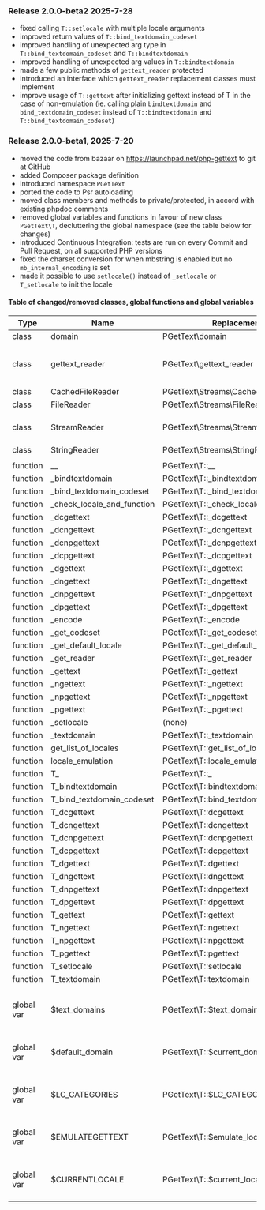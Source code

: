 ### Release 2.0.0-beta2 2025-7-28

* fixed calling `T::setlocale` with multiple locale arguments
* improved return values of `T::bind_textdomain_codeset`
* improved handling of unexpected arg type in `T::bind_textdomain_codeset` and `T::bindtextdomain`
* improved handling of unexpected arg values in `T::bindtextdomain`
* made a few public methods of `gettext_reader` protected
* introduced an interface which `gettext_reader` replacement classes must implement
* improve usage of `T::gettext` after initializing gettext instead of T in the case of non-emulation (ie. calling plain
  `bindtextdomain` and `bind_textdomain_codeset` instead of `T::bindtextdomain` and `T::bind_textdomain_codeset`)

### Release 2.0.0-beta1, 2025-7-20

* moved the code from bazaar on https://launchpad.net/php-gettext to git at GitHub
* added Composer package definition
* introduced namespace `PGetText`
* ported the code to Psr autoloading
* moved class members and methods to private/protected, in accord with existing phpdoc comments
* removed global variables and functions in favour of new class `PGetText\T`, decluttering the global namespace
  (see the table below for changes)
* introduced Continuous Integration: tests are run on every Commit and Pull Request, on all supported PHP versions
* fixed the charset conversion for when mbstring is enabled but no `mb_internal_encoding` is set
* made it possible to use `setlocale()` instead of `_setlocale` or `T_setlocale` to init the locale

#### Table of changed/removed classes, global functions and global variables

| Type       | Name                       | Replacement                            | Notes                          |
|------------|----------------------------|----------------------------------------|--------------------------------|
| class      | domain                     | PGetText\domain                        |                                |
| class      | gettext_reader             | PGetText\gettext_reader                | some methods are now protected |
| class      | CachedFileReader           | PGetText\Streams\CachedFileReader      |                                |
| class      | FileReader                 | PGetText\Streams\FileReader            |                                |
| class      | StreamReader               | PGetText\Streams\StreamReader          | does nothing atm               |
| class      | StringReader               | PGetText\Streams\StringReader          |                                |
|            |                            |                                        |                                |
| function   | __                         | PGetText\T::__                         |                                |
| function   | _bindtextdomain            | PGetText\T::_bindtextdomain            |                                |
| function   | _bind_textdomain_codeset   | PGetText\T::_bind_textdomain_codeset   |                                |
| function   | _check_locale_and_function | PGetText\T::_check_locale_and_function | protected                      |
| function   | _dcgettext                 | PGetText\T::_dcgettext                 |                                |
| function   | _dcngettext                | PGetText\T::_dcngettext                |                                |
| function   | _dcnpgettext               | PGetText\T::_dcnpgettext               |                                |
| function   | _dcpgettext                | PGetText\T::_dcpgettext                |                                |
| function   | _dgettext                  | PGetText\T::_dgettext                  |                                |
| function   | _dngettext                 | PGetText\T::_dngettext                 |                                |
| function   | _dnpgettext                | PGetText\T::_dnpgettext                |                                |
| function   | _dpgettext                 | PGetText\T::_dpgettext                 |                                |
| function   | _encode                    | PGetText\T::_encode                    | protected                      |
| function   | _get_codeset               | PGetText\T::_get_codeset               | protected                      |
| function   | _get_default_locale        | PGetText\T::_get_default_locale        | protected                      |
| function   | _get_reader                | PGetText\T::_get_reader                | protected                      |
| function   | _gettext                   | PGetText\T::_gettext                   |                                |
| function   | _ngettext                  | PGetText\T::_ngettext                  |                                |
| function   | _npgettext                 | PGetText\T::_npgettext                 |                                |
| function   | _pgettext                  | PGetText\T::_pgettext                  |                                |
| function   | _setlocale                 | (none)                                 |                                |
| function   | _textdomain                | PGetText\T::_textdomain                |                                |
| function   | get_list_of_locales        | PGetText\T::get_list_of_locales        |                                |
| function   | locale_emulation           | PGetText\T::locale_emulation           |                                |
| function   | T_                         | PGetText\T::_                          |                                |
| function   | T_bindtextdomain           | PGetText\T::bindtextdomain             |                                |
| function   | T_bind_textdomain_codeset  | PGetText\T::bind_textdomain_codeset    |                                |
| function   | T_dcgettext                | PGetText\T::dcgettext                  |                                |
| function   | T_dcngettext               | PGetText\T::dcngettext                 |                                |
| function   | T_dcnpgettext              | PGetText\T::dcnpgettext                |                                |
| function   | T_dcpgettext               | PGetText\T::dcpgettext                 |                                |
| function   | T_dgettext                 | PGetText\T::dgettext                   |                                |
| function   | T_dngettext                | PGetText\T::dngettext                  |                                |
| function   | T_dnpgettext               | PGetText\T::dnpgettext                 |                                |
| function   | T_dpgettext                | PGetText\T::dpgettext                  |                                |
| function   | T_gettext                  | PGetText\T::gettext                    |                                |
| function   | T_ngettext                 | PGetText\T::ngettext                   |                                |
| function   | T_npgettext                | PGetText\T::npgettext                  |                                |
| function   | T_pgettext                 | PGetText\T::pgettext                   |                                |
| function   | T_setlocale                | PGetText\T::setlocale                  |                                |
| function   | T_textdomain               | PGetText\T::textdomain                 |                                |
|            |                            |                                        |                                |
| global var | $text_domains              | PGetText\T::$text_domains              | protected static class member  |
| global var | $default_domain            | PGetText\T::$current_domain            | protected static class member  |
| global var | $LC_CATEGORIES             | PGetText\T::$LC_CATEGORIES             | protected static class member  |
| global var | $EMULATEGETTEXT            | PGetText\T::$emulate_locales           | protected static class member  |
| global var | $CURRENTLOCALE             | PGetText\T::$current_locale            | protected static class member  |

